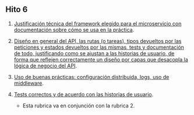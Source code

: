 ## Hito 6

1. [Justificación técnica del framework elegido para el microservicio con documentación sobre cómo se usa en la práctica](hito6/rubrica1.md).
   
2. [Diseño en general del API, las rutas (o tareas), tipos devueltos por las peticiones y estados devueltos por las mismas, tests y documentación de todo, justificando como se ajustan a las historias de usuario, de forma que reflejen correctamente un diseño por capas que desacopla la lógica de negocio del API](hito6/rubrica2.md).
   
3. [Uso de buenas prácticas: configuración distribuida, logs, uso de middleware](hito6/rubrica3.md).
   
4. [Tests correctos y de acuerdo con las historias de usuario](hito6/rubrica2.md).
   - Esta rubrica va en conjunción con la rubrica 2.
